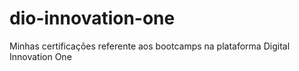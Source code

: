 # dio-innovation-one
Minhas certificações referente aos bootcamps na plataforma Digital Innovation One

